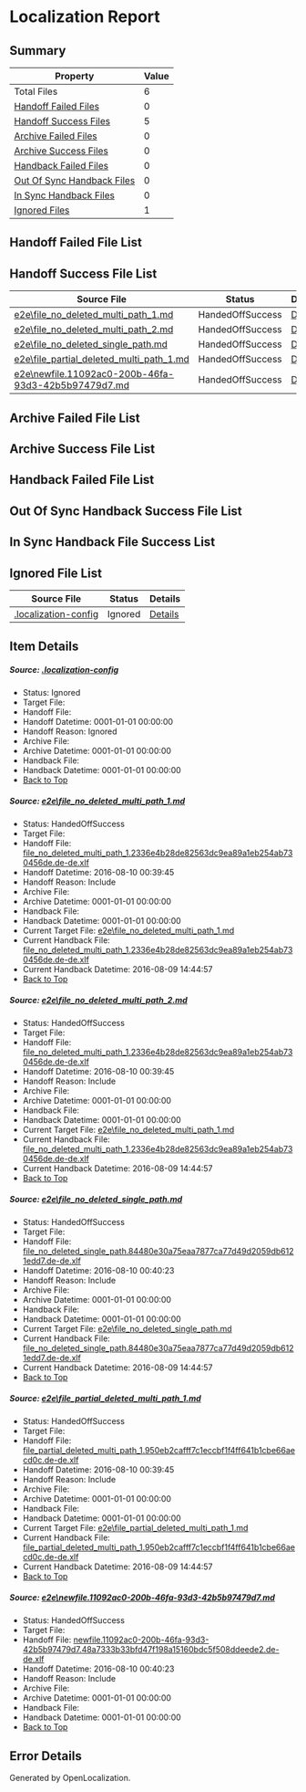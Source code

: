 # <a name='report-top'></a> Localization Report

## Summary
 Property | Value 
 -------- | ----- 
 Total Files | 6
[ Handoff Failed Files ](#handoff-failed-list)| 0
[ Handoff Success Files ](#handoff-success-list)| 5
[ Archive Failed Files ](#archive-failed-list)| 0
[ Archive Success Files ](#archive-success-list)| 0
[ Handback Failed Files ](#handback-failed-list)| 0
[ Out Of Sync Handback Files ](#outofsync-handback-success-list)| 0
[ In Sync Handback Files ](#insync-handback-success-list)| 0
[ Ignored Files ](#ignored-list)| 1

## <a name='handoff-failed-list'></a> Handoff Failed File List

## <a name='handoff-success-list'></a> Handoff Success File List
 Source File | Status | Details 
 ----------- | ------ | ------- 
 [e2e\file_no_deleted_multi_path_1.md](https://github.com/OpenLocalizationTestOrg/oltest/blob/e2e91e9933c97b6b6477ad2547eae224567a9ca8/e2e/file_no_deleted_multi_path_1.md) | HandedOffSuccess | [Details](#69b82be18e89443992cd6286b096938cdefa6fd41)
 [e2e\file_no_deleted_multi_path_2.md](https://github.com/OpenLocalizationTestOrg/oltest/blob/33419fa8c610eeb7eaff8cf3405b4df7e38a8a12/e2e/file_no_deleted_multi_path_2.md) | HandedOffSuccess | [Details](#69b82be18e89443992cd6286b096938cdefa6fd42)
 [e2e\file_no_deleted_single_path.md](https://github.com/OpenLocalizationTestOrg/oltest/blob/33419fa8c610eeb7eaff8cf3405b4df7e38a8a12/e2e/file_no_deleted_single_path.md) | HandedOffSuccess | [Details](#07e60419f4667f92d9b8812b802832a7d83b1e753)
 [e2e\file_partial_deleted_multi_path_1.md](https://github.com/OpenLocalizationTestOrg/oltest/blob/e2e91e9933c97b6b6477ad2547eae224567a9ca8/e2e/file_partial_deleted_multi_path_1.md) | HandedOffSuccess | [Details](#be4f6fc5ea18eb7ff792d6228d55436b3c831fe34)
 [e2e\newfile.11092ac0-200b-46fa-93d3-42b5b97479d7.md](https://github.com/OpenLocalizationTestOrg/oltest/blob/33419fa8c610eeb7eaff8cf3405b4df7e38a8a12/e2e/newfile.11092ac0-200b-46fa-93d3-42b5b97479d7.md) | HandedOffSuccess | [Details](#2ca35e1131645fbc5e8cc994d133e638705f469b5)

## <a name='archive-failed-list'></a> Archive Failed File List

## <a name='archive-success-list'></a> Archive Success File List

## <a name='handback-failed-list'></a> Handback Failed File List

## <a name='outofsync-handback-success-list'></a> Out Of Sync Handback Success File List

## <a name='insync-handback-success-list'></a> In Sync Handback File Success List

## <a name='ignored-list'></a> Ignored File List
 Source File | Status | Details 
 ----------- | ------ | ------- 
 [.localization-config](https://github.com/OpenLocalizationTestOrg/oltest/blob/33419fa8c610eeb7eaff8cf3405b4df7e38a8a12/.localization-config) | Ignored | [Details](#3d4f252ac210baf56311d7e97dcc2db10974dbd20)

## Item Details
##### <a name='3d4f252ac210baf56311d7e97dcc2db10974dbd20'></a> Source: [.localization-config](https://github.com/OpenLocalizationTestOrg/oltest/blob/33419fa8c610eeb7eaff8cf3405b4df7e38a8a12/.localization-config)
* Status: Ignored
* Target File: 
* Handoff File: 
* Handoff Datetime: 0001-01-01 00:00:00
* Handoff Reason: Ignored
* Archive File: 
* Archive Datetime: 0001-01-01 00:00:00
* Handback File: 
* Handback Datetime: 0001-01-01 00:00:00
* [Back to Top](#report-top)

##### <a name='69b82be18e89443992cd6286b096938cdefa6fd41'></a> Source: [e2e\file_no_deleted_multi_path_1.md](https://github.com/OpenLocalizationTestOrg/oltest/blob/e2e91e9933c97b6b6477ad2547eae224567a9ca8/e2e/file_no_deleted_multi_path_1.md)
* Status: HandedOffSuccess
* Target File: 
* Handoff File: [file_no_deleted_multi_path_1.2336e4b28de82563dc9ea89a1eb254ab730456de.de-de.xlf](https://github.com/OpenLocalizationTestOrg/olhandoff-e2e/blob/e315e113ac3a173fae3ecc82ef08effd8d630c24/ol-handoff/OpenLocalizationTestOrg/ol-test-dede/ci/mt/file_no_deleted_multi_path_1.2336e4b28de82563dc9ea89a1eb254ab730456de.de-de.xlf)
* Handoff Datetime: 2016-08-10 00:39:45
* Handoff Reason: Include
* Archive File: 
* Archive Datetime: 0001-01-01 00:00:00
* Handback File: 
* Handback Datetime: 0001-01-01 00:00:00
* Current Target File: [e2e\file_no_deleted_multi_path_1.md](https://github.com/OpenLocalizationTestOrg/ol-test-dede/blob/3eb6b7d7fb9182f7ea6e917962121b986b1d396a/e2e/file_no_deleted_multi_path_1.md)
* Current Handback File: [file_no_deleted_multi_path_1.2336e4b28de82563dc9ea89a1eb254ab730456de.de-de.xlf](https://github.com/OpenLocalizationTestOrg/olhandback-e2e/blob/721fc76a12b7bf92d94b18050c28291ce65ebbbd/ol-handback/OpenLocalizationTestOrg/ol-test-dede/ci/mt/file_no_deleted_multi_path_1.2336e4b28de82563dc9ea89a1eb254ab730456de.de-de.xlf)
* Current Handback Datetime: 2016-08-09 14:44:57
* [Back to Top](#report-top)

##### <a name='69b82be18e89443992cd6286b096938cdefa6fd42'></a> Source: [e2e\file_no_deleted_multi_path_2.md](https://github.com/OpenLocalizationTestOrg/oltest/blob/33419fa8c610eeb7eaff8cf3405b4df7e38a8a12/e2e/file_no_deleted_multi_path_2.md)
* Status: HandedOffSuccess
* Target File: 
* Handoff File: [file_no_deleted_multi_path_1.2336e4b28de82563dc9ea89a1eb254ab730456de.de-de.xlf](https://github.com/OpenLocalizationTestOrg/olhandoff-e2e/blob/e315e113ac3a173fae3ecc82ef08effd8d630c24/ol-handoff/OpenLocalizationTestOrg/ol-test-dede/ci/mt/file_no_deleted_multi_path_1.2336e4b28de82563dc9ea89a1eb254ab730456de.de-de.xlf)
* Handoff Datetime: 2016-08-10 00:39:45
* Handoff Reason: Include
* Archive File: 
* Archive Datetime: 0001-01-01 00:00:00
* Handback File: 
* Handback Datetime: 0001-01-01 00:00:00
* Current Target File: [e2e\file_no_deleted_multi_path_1.md](https://github.com/OpenLocalizationTestOrg/ol-test-dede/blob/3eb6b7d7fb9182f7ea6e917962121b986b1d396a/e2e/file_no_deleted_multi_path_1.md)
* Current Handback File: [file_no_deleted_multi_path_1.2336e4b28de82563dc9ea89a1eb254ab730456de.de-de.xlf](https://github.com/OpenLocalizationTestOrg/olhandback-e2e/blob/721fc76a12b7bf92d94b18050c28291ce65ebbbd/ol-handback/OpenLocalizationTestOrg/ol-test-dede/ci/mt/file_no_deleted_multi_path_1.2336e4b28de82563dc9ea89a1eb254ab730456de.de-de.xlf)
* Current Handback Datetime: 2016-08-09 14:44:57
* [Back to Top](#report-top)

##### <a name='07e60419f4667f92d9b8812b802832a7d83b1e753'></a> Source: [e2e\file_no_deleted_single_path.md](https://github.com/OpenLocalizationTestOrg/oltest/blob/33419fa8c610eeb7eaff8cf3405b4df7e38a8a12/e2e/file_no_deleted_single_path.md)
* Status: HandedOffSuccess
* Target File: 
* Handoff File: [file_no_deleted_single_path.84480e30a75eaa7877ca77d49d2059db6121edd7.de-de.xlf](https://github.com/OpenLocalizationTestOrg/olhandoff-e2e/blob/d8a4d2b699bbc2ef278f1e01914dd0b0e8dd73b5/ol-handoff/OpenLocalizationTestOrg/ol-test-dede/ci/mt/file_no_deleted_single_path.84480e30a75eaa7877ca77d49d2059db6121edd7.de-de.xlf)
* Handoff Datetime: 2016-08-10 00:40:23
* Handoff Reason: Include
* Archive File: 
* Archive Datetime: 0001-01-01 00:00:00
* Handback File: 
* Handback Datetime: 0001-01-01 00:00:00
* Current Target File: [e2e\file_no_deleted_single_path.md](https://github.com/OpenLocalizationTestOrg/ol-test-dede/blob/3eb6b7d7fb9182f7ea6e917962121b986b1d396a/e2e/file_no_deleted_single_path.md)
* Current Handback File: [file_no_deleted_single_path.84480e30a75eaa7877ca77d49d2059db6121edd7.de-de.xlf](https://github.com/OpenLocalizationTestOrg/olhandback-e2e/blob/721fc76a12b7bf92d94b18050c28291ce65ebbbd/ol-handback/OpenLocalizationTestOrg/ol-test-dede/ci/mt/file_no_deleted_single_path.84480e30a75eaa7877ca77d49d2059db6121edd7.de-de.xlf)
* Current Handback Datetime: 2016-08-09 14:44:57
* [Back to Top](#report-top)

##### <a name='be4f6fc5ea18eb7ff792d6228d55436b3c831fe34'></a> Source: [e2e\file_partial_deleted_multi_path_1.md](https://github.com/OpenLocalizationTestOrg/oltest/blob/e2e91e9933c97b6b6477ad2547eae224567a9ca8/e2e/file_partial_deleted_multi_path_1.md)
* Status: HandedOffSuccess
* Target File: 
* Handoff File: [file_partial_deleted_multi_path_1.950eb2cafff7c1eccbf1f4ff641b1cbe66aecd0c.de-de.xlf](https://github.com/OpenLocalizationTestOrg/olhandoff-e2e/blob/e315e113ac3a173fae3ecc82ef08effd8d630c24/ol-handoff/OpenLocalizationTestOrg/ol-test-dede/ci/mt/file_partial_deleted_multi_path_1.950eb2cafff7c1eccbf1f4ff641b1cbe66aecd0c.de-de.xlf)
* Handoff Datetime: 2016-08-10 00:39:45
* Handoff Reason: Include
* Archive File: 
* Archive Datetime: 0001-01-01 00:00:00
* Handback File: 
* Handback Datetime: 0001-01-01 00:00:00
* Current Target File: [e2e\file_partial_deleted_multi_path_1.md](https://github.com/OpenLocalizationTestOrg/ol-test-dede/blob/3eb6b7d7fb9182f7ea6e917962121b986b1d396a/e2e/file_partial_deleted_multi_path_1.md)
* Current Handback File: [file_partial_deleted_multi_path_1.950eb2cafff7c1eccbf1f4ff641b1cbe66aecd0c.de-de.xlf](https://github.com/OpenLocalizationTestOrg/olhandback-e2e/blob/721fc76a12b7bf92d94b18050c28291ce65ebbbd/ol-handback/OpenLocalizationTestOrg/ol-test-dede/ci/mt/file_partial_deleted_multi_path_1.950eb2cafff7c1eccbf1f4ff641b1cbe66aecd0c.de-de.xlf)
* Current Handback Datetime: 2016-08-09 14:44:57
* [Back to Top](#report-top)

##### <a name='2ca35e1131645fbc5e8cc994d133e638705f469b5'></a> Source: [e2e\newfile.11092ac0-200b-46fa-93d3-42b5b97479d7.md](https://github.com/OpenLocalizationTestOrg/oltest/blob/33419fa8c610eeb7eaff8cf3405b4df7e38a8a12/e2e/newfile.11092ac0-200b-46fa-93d3-42b5b97479d7.md)
* Status: HandedOffSuccess
* Target File: 
* Handoff File: [newfile.11092ac0-200b-46fa-93d3-42b5b97479d7.48a7333b33bfd47f198a15160bdc5f508ddeede2.de-de.xlf](https://github.com/OpenLocalizationTestOrg/olhandoff-e2e/blob/d8a4d2b699bbc2ef278f1e01914dd0b0e8dd73b5/ol-handoff/OpenLocalizationTestOrg/ol-test-dede/ci/mt/newfile.11092ac0-200b-46fa-93d3-42b5b97479d7.48a7333b33bfd47f198a15160bdc5f508ddeede2.de-de.xlf)
* Handoff Datetime: 2016-08-10 00:40:23
* Handoff Reason: Include
* Archive File: 
* Archive Datetime: 0001-01-01 00:00:00
* Handback File: 
* Handback Datetime: 0001-01-01 00:00:00
* [Back to Top](#report-top)


## Error Details

Generated by OpenLocalization.
